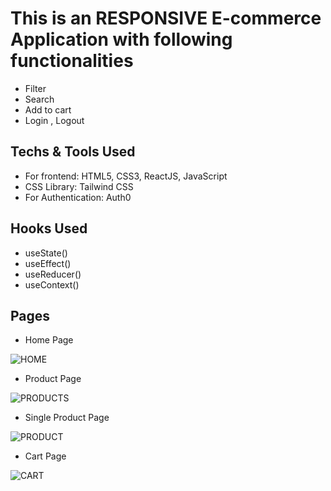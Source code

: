 # This is an RESPONSIVE E-commerce Application with following functionalities
* Filter
* Search
* Add to cart
* Login , Logout
## Techs & Tools Used
* For frontend: HTML5, CSS3, ReactJS, JavaScript
* CSS Library: Tailwind CSS
* For Authentication: Auth0
## Hooks Used
* useState()
* useEffect()
* useReducer()
* useContext()
## Pages
* Home Page
<img src="https://user-images.githubusercontent.com/114077602/216987815-65cc3380-ac61-4953-a99e-010d903b6931.png" alt="HOME"/>

* Product Page
<img src="https://user-images.githubusercontent.com/114077602/216988049-54eb3adc-1bc4-4e24-a922-90306c3f2e65.png" alt="PRODUCTS"/>

* Single Product Page
<img src="https://user-images.githubusercontent.com/114077602/216988232-0bdaa716-7ccf-43d0-abfa-41e3dedd6240.png" alt="PRODUCT"/>

* Cart Page
<img src="https://user-images.githubusercontent.com/114077602/216988318-8dc9e30a-c101-4bcc-8e7c-d81d4af5bc72.png" alt="CART"/>
